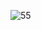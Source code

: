 ![55](https://github.com/msayrac/ClassNoteTest/assets/94198566/8b7f9ad3-d8da-4901-85d3-33bbe230e4fc)
